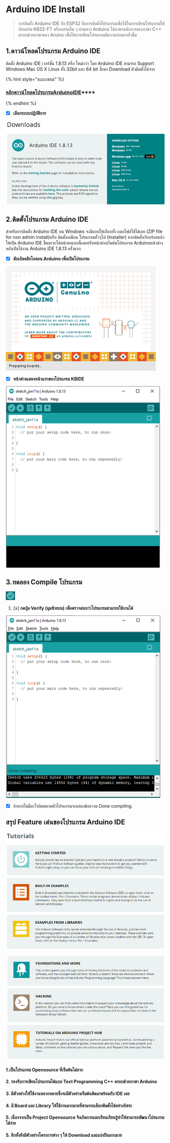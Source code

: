 # Arduino IDE Install

> การติดตั้ง Arduino IDE กับ ESP32 คือการติดตั้งโปรแกรมเพื่อใช้ในการเขียนโปรแกรมให้กับบอร์ด KB32-FT หรือบอร์ดอื่น ๆ ผ่านทาง Arduino ใช้ภาษาหลักการของภาษา C++ ครอบด้วยภาษาของ Aruino เพื่อให้การเขียนโปรแกรมมีความง่ายมากยิ่งขึ้น

## 1.ดาวน์โหลดโปรแกรม Arduino IDE

ติดตั้ง Arduino IDE เวอร์ชั้น 1.8.13 หรือ ใหม่กว่า โดย Arduino IDE สามารถ Support Windows Mac OS X Linux ทั้ง 32bit และ 64 bit ซึ่งหา Download ตัวติดตั้งได้จาก

{% hint style="success" %}
### [คลิกดาวน์โหลดโปรแกรมArduinoIDE](https://www.arduino.cc/en/software)\*\*\*\*
{% endhint %}

* [x] **เลือกระบบปฎิบัติการ**

![](../../.gitbook/assets/image%20%2816%29.png)

## **2**.ติดตั้งโปรแกรม Arduino IDE

สำหรับการติดตั้ง Arduino IDE บน Windows จะมีแบบให้เลือกทั้ง แตกไฟล์ใช้ได้เลย \(ZIP file for non admin install\)หรือ ติดตั้งเหมือน โปรแกรมทั่วๆไป \(Installer\) หากติดตั้งเรียบร้อยแล้ว ให้เปิด Arduino IDE ขึ้นมาจะได้หน้าตาแบบนี้เลยครับหน้าต่างเริ่มต้นโปรแกรม Arduinoหน้าต่างหลังเปิดใช้งาน Arduino IDE 1.8.13 ครั้งแรก

* [x] **ดับเบิลคลิกไอคอน Arduino เพื่อเปิดโปรแกรม**

![](../../.gitbook/assets/image%20%2811%29.png)

* [x] **หน้าต่างแสดงหน้าแรกของโปรแกรม KBIDE**

![](../../.gitbook/assets/image%20%2821%29.png)

## 3.ทดลอง Compile โปรแกรม

![](../../.gitbook/assets/image%20%2819%29.png)

1. [x] **กดปุ่ม Verify \(มุมซ้ายบน\) เพื่อตรวจสอบว่าโปรแกรมสามารถใช้งานได้**

![](../../.gitbook/assets/image%20%2820%29.png)

* [x] ถ้าหากไม่มีอะไรผิดพลาดตัวโปรแกรมจะแสดงข้อความ Done compiling.

## สรุป Feature เด่นของโปรแกรม Arduino IDE

![](../../.gitbook/assets/image%20%2814%29.png)

![](../../.gitbook/assets/image%20%2828%29.png)

#### 

#### 1.เป็นโปรแกรม Opensource ที่เริ่มต้นไม่ยาก

#### 2. รองรับการเขียนโปรแกรมได้แบบ Text Programming C++ ครอบด้วยภาษา Arduino

#### 3. มีตัวอย่างให้ใช้งานหลากหลายซึ่งจะมีตัวอย่างเริ่มต้นติดมาพร้อมกับ IDE เลย

#### 4. มี Board และ Library ให้ใช้งานมากมายที่สามารถเลือกติดตั้งได้อย่างอิสระ

#### 5. เนื่องจากเป็น Project Opensource จึงเกิดการแลกเรียนเรียนรู้ทำให้สามารถพัฒนาโปรแกรมได้ง่าย

#### 5. อีกทั้งยังมีตัวอย่างโครงการต่าง ๆ ให้ Download และแบ่งปันมากมาย



### 



